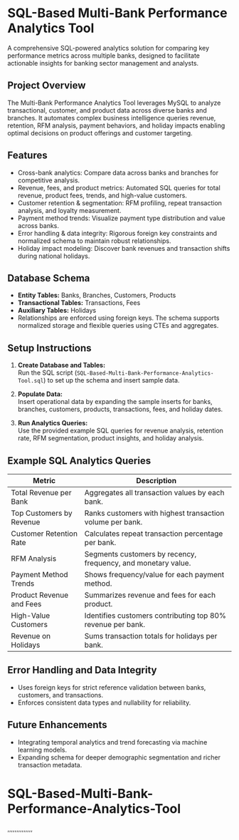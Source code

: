 # SQL-Based Multi-Bank Performance Analytics Tool

A comprehensive SQL-powered analytics solution for comparing key performance metrics across multiple banks, designed to facilitate actionable insights for banking sector management and analysts.

## Project Overview

The Multi-Bank Performance Analytics Tool leverages MySQL to analyze transactional, customer, and product data across diverse banks and branches. It automates complex business intelligence queries revenue, retention, RFM analysis, payment behaviors, and holiday impacts enabling optimal decisions on product offerings and customer targeting.

## Features

- Cross-bank analytics: Compare data across banks and branches for competitive analysis.
- Revenue, fees, and product metrics: Automated SQL queries for total revenue, product fees, trends, and high-value customers.
- Customer retention & segmentation: RFM profiling, repeat transaction analysis, and loyalty measurement.
- Payment method trends: Visualize payment type distribution and value across banks.
- Error handling & data integrity: Rigorous foreign key constraints and normalized schema to maintain robust relationships.
- Holiday impact modeling: Discover bank revenues and transaction shifts during national holidays.

## Database Schema

- **Entity Tables:** Banks, Branches, Customers, Products  
- **Transactional Tables:** Transactions, Fees  
- **Auxiliary Tables:** Holidays  
- Relationships are enforced using foreign keys. The schema supports normalized storage and flexible queries using CTEs and aggregates.

## Setup Instructions

1. **Create Database and Tables:**  
   Run the SQL script (`SQL-Based-Multi-Bank-Performance-Analytics-Tool.sql`) to set up the schema and insert sample data.

2. **Populate Data:**  
   Insert operational data by expanding the sample inserts for banks, branches, customers, products, transactions, fees, and holiday dates.

3. **Run Analytics Queries:**  
   Use the provided example SQL queries for revenue analysis, retention rate, RFM segmentation, product insights, and holiday analysis.

## Example SQL Analytics Queries

| Metric                        | Description                                                       |
|-------------------------------|-------------------------------------------------------------------|
| Total Revenue per Bank        | Aggregates all transaction values by each bank.                   |
| Top Customers by Revenue      | Ranks customers with highest transaction volume per bank.         |
| Customer Retention Rate       | Calculates repeat transaction percentage per bank.                |
| RFM Analysis                  | Segments customers by recency, frequency, and monetary value.     |
| Payment Method Trends         | Shows frequency/value for each payment method.                    |
| Product Revenue and Fees      | Summarizes revenue and fees for each product.                     |
| High-Value Customers          | Identifies customers contributing top 80% revenue per bank.       |
| Revenue on Holidays           | Sums transaction totals for holidays per bank.                    |

## Error Handling and Data Integrity

- Uses foreign keys for strict reference validation between banks, customers, and transactions.
- Enforces consistent data types and nullability for reliability.

## Future Enhancements

- Integrating temporal analytics and trend forecasting via machine learning models.
- Expanding schema for deeper demographic segmentation and richer transaction metadata.
# SQL-Based-Multi-Bank-Performance-Analytics-Tool
,,,,,,,,,,,,,,
